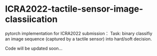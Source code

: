 # ICRA2022-tactile-sensor-image-classiication
pytorch implementation for ICRA2022 submission：
Task: binary classifiy an image sequence (captured by a tactile sensor) into hard/soft decision.

Code will be updated soon...





